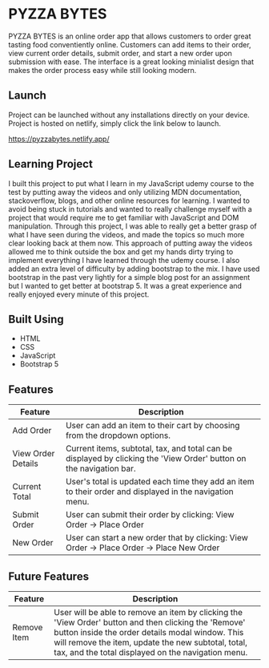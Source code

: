 ﻿# PYZZA BYTES
 PYZZA BYTES is an online order app that allows customers to order great tasting food conventiently online. Customers can add items to their order, view current order details, submit order, and start a new order upon submission with ease. The interface is a great looking minialist design that makes the order process easy while still looking modern. 

## Launch ##
Project can be launched without any installations directly on your device. Project is hosted on netlify, simply click the link below to launch.

https://pyzzabytes.netlify.app/

## Learning Project ##
I built this project to put what I learn in my JavaScript udemy course to the test by putting away the videos and only utilizing MDN documentation, stackoverflow, blogs, and other online resources for learning. I wanted to avoid being stuck in tutorials and wanted to really challenge myself with a project that would require me to get familiar with JavaScript and DOM manipulation. Through this project, I was able to really get a better grasp of what I have seen during the videos, and made the topics so much more clear looking back at them now. This approach of putting away the videos allowed me to think outside the box and get my hands dirty trying to implement everything I have learned through the udemy course. I also added an extra level of difficulty by adding bootstrap to the mix. I have used bootstrap in the past very lightly for a simple blog post for an assignment but I wanted to get better at bootstrap 5. It was a great experience and really enjoyed every minute of this project. 

## Built Using ##
 
* HTML
* CSS
* JavaScript
* Bootstrap 5

## Features ##
Feature  | Description
------------- | -------------
Add Order     | User can add an item to their cart by choosing from the dropdown options.
View Order Details    | Current items, subtotal, tax, and total can be displayed by clicking the 'View Order' button on the navigation bar.
Current Total | User's total is updated each time they add an item to their order and displayed in the navigation menu.
Submit Order | User can submit their order by clicking: View Order -> Place Order
New Order | User can start a new order that by clicking: View Order -> Place Order -> Place New Order

## Future Features ##
Feature  | Description
------------- | -------------
Remove Item   | User will be able to remove an item by clicking the 'View Order' button and then clicking the 'Remove' button inside the order details modal window. This will remove                 the item, update the new subtotal, total, tax, and the total displayed on the navigation menu.

